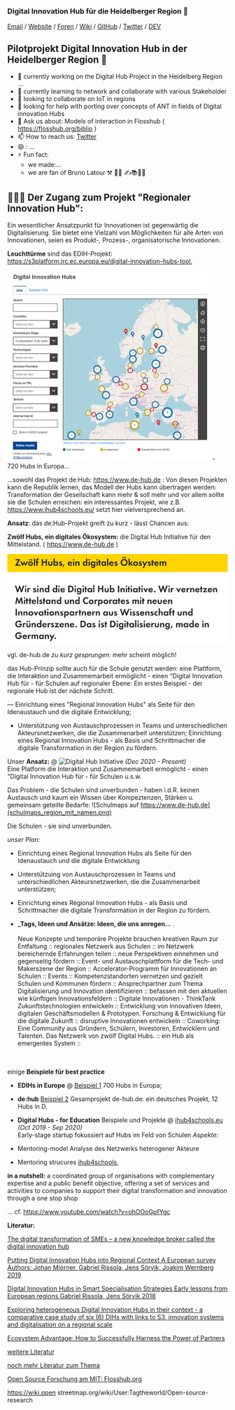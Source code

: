 ### Digital Innovation Hub für die Heidelberger Region 👋


[Email](mailto:martin.kaspar@ib.de) / [Website](https://fsj-digital.github.io/DigitalHub/) / [Foren](https://github.com/fsj-digital/DigitalHub/discussions) / [Wiki](https://github.com/fsj-digital/DigitalHub/wiki) / [GitHub](https://github.com/fsj-digital) / [Twitter](https://twitter.com/digital__hubs) / [DEV](https://dev.to/digital_hub)


## Pilotprojekt Digital Innovation Hub in der  Heidelberger Region 👋

- 🔭  currently working on the Digital Hub Project in the Heidelberg Region ...  
- 🌱  currently learning to network and collaborate with various Stakeholder
- 👯  looking to collaborate on IoT in regions
- 🤔  looking for help with  porting over concepts of ANT in fields of Digital innovation Hubs 
- 💬 Ask us about: Models of interaction in Flosshub ( https://flosshub.org/biblio )
- 📫 How to reach us:  [Twitter](https://twitter.com/digital__hubs)
- 😄 : ...
- ⚡ Fun fact: 
  - we made:...
  - we are fan of Bruno Latour ⚒ 🧑‍💻 ✍️📚🎾🧠 






## 👩🏼‍💻 Der Zugang zum Projekt "Regionaler Innovation Hub":

Ein wesentlicher Ansatzpunkt für Innovationen ist gegenwärtig die Digitalisierung. Sie bietet eine Vielzahl von Möglichkeiten für alle Arten von Innovationen, seien es Produkt-, Prozess-, organisatorische Innovationen. 

**Leuchttürme** sind das EDIH-Projekt: https://s3platform.jrc.ec.europa.eu/digital-innovation-hubs-tool,

![EDIHsProjekt](s3platform_ec.europa.eu.jpg) - 720 Hubs in Europa...

...sowohl das Projekt  de:Hub: https://www.de-hub.de : Von diesen Projekten kann die Republik lernen,  das Modell der Hubs kann übertragen werden: Transformation der Gesellschaft kann mehr & soll mehr und vor allem sollte sie die Schulen erreichen: ein interessantes Projekt, wie z.B. https://www.ihub4schools.eu/ setzt hier vielversprechend an.

**Ansatz**: das de:Hub-Projekt greift zu kurz - lässt Chancen aus: 

**Zwölf Hubs, ein digitales Ökosystem:** die Digital Hub Initiative für den Mittelstand. ( https://www.de-hub.de ) 


![de:hub.de-Projekt](de_hub.jpg)

vgl. de-hub.de *zu kurz gesprungen*: mehr scheint möglich! 

das Hub-Prinzip sollte auch für die Schule genutzt werden: eine Plattform, die Interaktion und Zusammemarbeit ermöglicht - einen “Digital Innovation Hub für - für Schulen auf regionaler Ebene: Ein erstes Beispiel - der regionale Hub ist der nächste Schritt. 

— Einrichtung eines "Regional Innovation Hubs" als Seite für den Idenaustauch und die digitale Entwicklung;
- Unterstützung von Austauschprozessen in Teams und unterschiedlichen Akteursnetzwerken, die die Zusammenarbeit unterstützen; Einrichtung eines Regional Innovation Hubs - als Basis und Schrittmacher die digitale Transformation in der Region zu fördern.


Unser **Ansatz:** @ ![Digital Hub Initiative](https://www.youtube.com/watch?v=XdL7hKwE-UM&t=15s) _(Dec 2020 - Present)_ <br>
Eine Platform die Interaktion und Zusammemarbeit ermöglicht - einen "Digital Innovation Hub für - für Schulen u.s.w. 

Das Problem - die Schulen sind unverbunden - haben i.d.R. keinen Austausch und kaum ein Wissen über Kompeztenzen, Stärken u. gemeinsam geteilte Bedarfe: ![Schulmaps auf https://www.de-hub.de](schulmaps_region_mit_namen.png)

Die Schulen - sie sind unverbunden. 

*unser Plan:* 

 - Einrichtung eines Regional Innovation Hubs als Seite für den Idenaustauch und die digitale Entwicklung 
 - Unterstützuing von Austauschprozessen in Teams und unterschiedlichen Akteursnetzwerken, die die Zusammenarbeit unterstützen;
 - Einrichtung eines Regional Innovation Hubs - als Basis und Schrittmacher die digitale Transformation in der Region zu fördern. 
 
 - **_Tags, Ideen und Ansätze: Ideen, die uns anregen...** .
<br><br>
Neue Konzepte und temporäre Projekte brauchen kreativen Raum zur Entfaltung :: regionales Netzwerk aus Schulen :: im Netzwerk bereichernde Erfahrungen teilen :: neue Perspektiven einnehmen und gegenseitig fördern :: Event- und Austauschplattform für die Tech- und Makerszene der Region :: Accelerator-Programm für Innovationen an Schulen :: Events :: Kompetenzstandorten vernetzen und gezielt Schulen und Kommunen fördern :: Ansprechpartner zum Thema Digitalisierung und Innovation identifizieren :: befassen mit den aktuellen wie künftigen Innovationsfeldern :: Digitale Innovationen - ThinkTank Zukunftstechnologien entwickeln :: Entwicklung von innovativen Ideen, digitalen Geschäftsmodellen & Prototypen. Forschung & Entwicklung für die digitale Zukunft ::  disruptive Innovationen entwickeln :: Coworking: Eine Community aus Gründern, Schülern, Investoren, Entwicklern und Talenten. Das Netzwerk von zwölf Digital Hubs. :: ein Hub als emergentes System :: 
<br><br><br>

einige **Beispiele für best practice**
  -  **EDIHs in Europe** @ [Beispiel 1](https://s3platform.jrc.ec.europa.eu/digital-innovation-hubs-tool) 700 Hubs in Europa; <br>

  -  **de:hub** [Beispiel 2](https://www.de-hub.de) Gesamprojekt de-hub.de: ein deutsches Projekt, 12 Hubs in D.<br>

-  **Digital Hubs - for Education** Beispiele und Projekte  @ [ihub4schools.eu](https://www.ihub4schools.eu) _(Oct 2019 - Sep 2020)_ <br>
Early-stage startup fokussiert auf Hubs im Feld von Schulen 
*Aspekte:* 
  - Mentoring-model  [](https://www.ihub4schools.eu) Analyse des Netzwerks heterogener Akteure 
  - Mentoring strucures  [ihub4schools]([https://github.com/meeshkan/unmock-js](https://www.ihub4schools.eu)), 

**in a nutshell:** a coordinated group of organisations with complementary expertise and a public benefit objective, offering a set of services and activities to companies to support their digital transformation and innovation through a one stop shop

... cf. https://www.youtube.com/watch?v=ohOOoGpfYgc

 **Literatur:**

[The digital transformation of SMEs – a new knowledge broker called the digital innovation hub](https://www.researchgate.net/publication/342131261_The_digital_transformation_of_SMEs_-a_new_knowledge_broker_called_the_digital_innovation_hub "Named link title")

[Putting Digital Innovation Hubs into Regional Context A European survey Authors: Johan Miörner, Gabriel Rissola, Jens Sörvik, Joakim  Wernberg 2019](https://publications.jrc.ec.europa.eu/repository/bitstream/JRC117910/jrc117910_dihs_survey_jrc_report_pubsy_online.pdf "Named link title")

[Digital Innovation Hubs in Smart Specialisation Strategies Early lessons from European regions Gabriel Rissola, Jens Sörvik 2018](https://www.researchgate.net/publication/328530001_Digital_Innovation_Hubs_in_Smart_Specialisation_Strategies "Named link title")

[Exploring heterogeneous Digital Innovation Hubs in their context - a comparative case study of six (6) DIHs with links to S3, innovation systems and digitalisation on a regional scale](https://www.researchgate.net/publication/336115378_Exploring_heterogeneous_Digital_Innovation_Hubs_in_their_context_-_a_comparative_case_study_of_six_6_DIHs_with_links_to_S3_innovation_systems_and_digitalisation_on_a_regional_scale "Named link title")

[Ecosystem Advantage: How to Successfully Harness the Power of Partners](https://www.researchgate.net/publication/259729356_Ecosystem_Advantage_How_to_Successfully_Harness_the_Power_of_Partners#:~:text=This%20article%20describes%20six%20keys,and%20engineering%20effective%20ways%20to "Ecosystem Advantage: How to Successfully Harness the Power of Partners")

[weitere Literatur](https://wiki.openstreetmap.org/wiki/User:Tagtheworld/_Digital_Hubs: "Digital Hubs")

[noch mehr Literatur zum Thema](https://wiki.openstreetmap.org/wiki/User:Tagtheworld/Open-source-research "Open Source Forschung  - am MIT ein Auszug")


[Open Source Forschung am MIT: Flosshub.org](https://flosshub.org/biblio "Open Source Forschung-Die Open-Source-Forschung am MIT")


https://wiki.open
streetmap.org/wiki/User:Tagtheworld/Open-source-research
